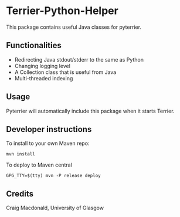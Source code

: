 # Terrier-Python-Helper

This package contains useful Java classes for pyterrier.

## Functionalities

 - Redirecting Java stdout/stderr to the same as Python
 - Changing logging level
 - A Collection class that is useful from Java
 - Multi-threaded indexing

## Usage

Pyterrier will automatically include this package when it starts Terrier.

## Developer instructions

To install to your own Maven repo:

    mvn install

To deploy to Maven central
 
    GPG_TTY=$(tty) mvn -P release deploy

## Credits

Craig Macdonald, University of Glasgow